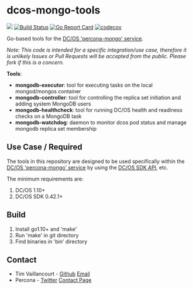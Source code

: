 # dcos-mongo-tools

[![](https://godoc.org/github.com/percona/dcos-mongo-tools?status.svg)](http://godoc.org/github.com/percona/dcos-mongo-tools)
[![Build Status](https://travis-ci.org/percona/dcos-mongo-tools.svg?branch=master)](https://travis-ci.org/percona/dcos-mongo-tools)
[![Go Report Card](https://goreportcard.com/badge/github.com/percona/dcos-mongo-tools)](https://goreportcard.com/report/github.com/percona/dcos-mongo-tools)
[![codecov](https://codecov.io/gh/percona/dcos-mongo-tools/branch/master/graph/badge.svg)](https://codecov.io/gh/percona/dcos-mongo-tools)

Go-based tools for the [DC/OS 'percona-mongo' service](https://docs.mesosphere.com/services/percona-mongo/).

*Note: This code is intended for a specific integration/use case, therefore it is unlikely Issues or Pull Requests will be accepted from the public. Please fork if this is a concern.*

**Tools**:
- **mongodb-executor**: tool for executing tasks on the local mongod/mongos container
- **mongodb-controller**: tool for controlling the replica set initiation and adding system MongoDB users
- **mongodb-healthcheck**: tool for running DC/OS health and readiness checks on a MongoDB task
- **mongodb-watchdog**: daemon to monitor dcos pod status and manage mongodb replica set membership

## Use Case / Required
The tools in this repository are designed to be used specifically within the [DC/OS 'percona-mongo' service](https://docs.mesosphere.com/services/percona-mongo/) by using the [DC/OS SDK API](https://mesosphere.github.io/dcos-commons/reference/swagger-api/), etc.

The minimum requirements are:
1. DC/OS 1.10+
2. DC/OS SDK 0.42.1+

## Build
1. Install go1.10+ and 'make'
2. Run 'make' in git directory
3. Find binaries in 'bin' directory

## Contact
- Tim Vaillancourt - [Github](https://github.com/timvaillancourt) [Email](mailto:tim.vaillancourt@percona.com)
- Percona - [Twitter](https://twitter.com/Percona) [Contact Page](https://www.percona.com/about-percona/contact)
